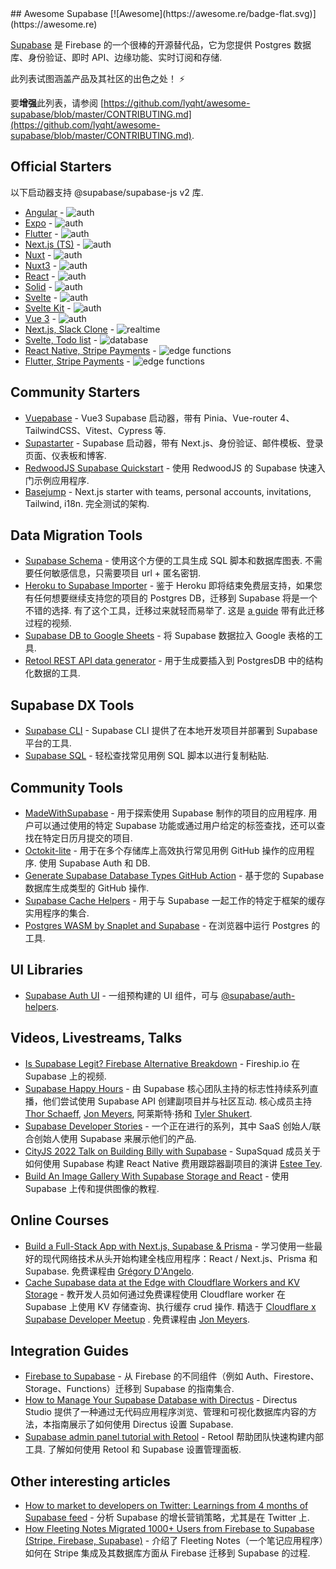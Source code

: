 <div class="github-widget" data-repo="lyqht/awesome-supabase"></div>
## Awesome Supabase  [![Awesome](https://awesome.re/badge-flat.svg)](https://awesome.re)

[Supabase](https://supabase.com/) 是 Firebase 的一个很棒的开源替代品，它为您提供 Postgres 数据库、身份验证、即时 API、边缘功能、实时订阅和存储.

此列表试图涵盖产品及其社区的出色之处！  ⚡️

要**增强**此列表，请参阅 [https://github.com/lyqht/awesome-supabase/blob/master/CONTRIBUTING.md](https://github.com/lyqht/awesome-supabase/blob/master/CONTRIBUTING.md).



## Official Starters

以下启动器支持 @supabase/supabase-js v2 库.

- [Angular](https://github.com/supabase/supabase/tree/master/examples/user-management/angular-user-management) - ![auth](https://img.shields.io/badge/-auth-informational)
- [Expo](https://github.com/supabase/supabase/tree/master/examples/user-management/expo-user-management) - ![auth](https://img.shields.io/badge/-auth-informational)
- [Flutter](https://github.com/supabase/supabase/tree/master/examples/user-management/flutter-user-management) - ![auth](https://img.shields.io/badge/-auth-informational)
- [Next.js (TS)](https://github.com/supabase/supabase/tree/master/examples/user-management/nextjs-ts-user-management) - ![auth](https://img.shields.io/badge/-auth-informational)
- [Nuxt](https://github.com/supabase/supabase/tree/master/examples/user-management/nuxtjs-user-management) - ![auth](https://img.shields.io/badge/-auth-informational)
- [Nuxt3](https://github.com/supabase/supabase/tree/master/examples/user-management/nuxt3-user-management) - ![auth](https://img.shields.io/badge/-auth-informational)
- [React](https://github.com/supabase/supabase/tree/master/examples/user-management/react-user-management) - ![auth](https://img.shields.io/badge/-auth-informational)
- [Solid](https://github.com/supabase/supabase/tree/master/examples/user-management/solid-user-management) - ![auth](https://img.shields.io/badge/-auth-informational)
- [Svelte](https://github.com/supabase/supabase/tree/master/examples/user-management/svelte-user-management) - ![auth](https://img.shields.io/badge/-auth-informational)
- [Svelte Kit](https://github.com/supabase/supabase/tree/master/examples/user-management/sveltekit-user-management) - ![auth](https://img.shields.io/badge/-auth-informational)
- [Vue 3](https://github.com/supabase/supabase/tree/master/examples/user-management/vue3-user-management) - ![auth](https://img.shields.io/badge/-auth-informational)
- [Next.js, Slack Clone](https://github.com/supabase/supabase/tree/master/examples/slack-clone/nextjs-slack-clone) - ![realtime](https://img.shields.io/badge/-realtime-orange)
- [Svelte, Todo list](https://github.com/supabase/supabase/tree/master/examples/todo-list/sveltejs-todo-list) - ![database](https://img.shields.io/badge/-database-9cf)
- [React Native, Stripe Payments](https://github.com/supabase-community/expo-stripe-payments-with-supabase-functions) - ![edge functions](https://img.shields.io/badge/-edge%20functions-darkgreen)
- [Flutter, Stripe Payments](https://github.com/supabase-community/flutter-stripe-payments-with-supabase-functions) - ![edge functions](https://img.shields.io/badge/-edge%20functions-darkgreen)

## Community Starters

- [Vuepabase](https://github.com/JMaylor/vuepabase) - Vue3 Supabase 启动器，带有 Pinia、Vue-router 4、TailwindCSS、Vitest、Cypress 等.
- [Supastarter](https://supastarter.dev) - Supabase 启动器，带有 Next.js、身份验证、邮件模板、登录页面、仪表板和博客.
- [RedwoodJS Supabase Quickstart](https://github.com/redwoodjs/redwoodjs-supabase-quickstart) - 使用 RedwoodJS 的 Supabase 快速入门示例应用程序.
- [Basejump](https://usebasejump.com)  - Next.js starter with teams, personal accounts, invitations, Tailwind, i18n. 完全测试的架构.
## Data Migration Tools

- [Supabase Schema](https://supabase-schema.vercel.app/)  - 使用这个方便的工具生成 SQL 脚本和数据库图表. 不需要任何敏感信息，只需要项目 url + 匿名密钥.
- [Heroku to Supabase Importer](https://migrate.supabase.com/)  - 鉴于 Heroku 即将结束免费层支持，如果您有任何想要继续支持您的项目的 Postgres DB，迁移到 Supabase 将是一个不错的选择. 有了这个工具，迁移过来就轻而易举了. 这是 [a guide](https://supabase.com/docs/guides/migrations/heroku) 带有此迁移过程的视频.
- [Supabase DB to Google Sheets](https://github.com/jadynekena/supabase-googlesheet) - 将 Supabase 数据拉入 Google 表格的工具.
- [Retool REST API data generator](https://retool.com/api-generator) - 用于生成要插入到 PostgresDB 中的结构化数据的工具.

## Supabase DX Tools

- [Supabase CLI](https://supabase.com/docs/reference/cli) - Supabase CLI 提供了在本地开发项目并部署到 Supabase 平台的工具.
- [Supabase SQL](https://database.dev/) - 轻松查找常见用例 SQL 脚本以进行复制粘贴.

## Community Tools

- [MadeWithSupabase](https://www.madewithsupabase.com/)  - 用于探索使用 Supabase 制作的项目的应用程序. 用户可以通过使用的特定 Supabase 功能或通过用户给定的标签查找，还可以查找在特定日历月提交的项目.
- [Octokit-lite](https://github.com/lyqht/Octokit-lite)  - 用于在多个存储库上高效执行常见用例 GitHub 操作的应用程序. 使用 Supabase Auth 和 DB.
- [Generate Supabase Database Types GitHub Action](https://github.com/lyqht/generate-supabase-db-types-github-action) - 基于您的 Supabase 数据库生成类型的 GitHub 操作. 
- [Supabase Cache Helpers](https://github.com/psteinroe/supabase-cache-helpers) - 用于与 Supabase 一起工作的特定于框架的缓存实用程序的集合.
- [Postgres WASM by Snaplet and Supabase](https://supabase.com/blog/postgres-wasm) - 在浏览器中运行 Postgres 的工具.

## UI Libraries

- [Supabase Auth UI](https://github.com/supabase-community/auth-ui) - 一组预构建的 UI 组件，可与 [@supabase/auth-helpers](https://github.com/supabase/auth-helpers).


## Videos, Livestreams, Talks

- [Is Supabase Legit? Firebase Alternative Breakdown](https://youtu.be/WiwfiVdfRIc) - Fireship.io 在 Supabase 上的视频.
- [Supabase Happy Hours](https://www.youtube.com/watch?v=IJoc6dKy03c&list=PL5S4mPUpp4Ouyw8bMupHgxC3VL9BLZzvV)  - 由 Supabase 核心团队主持的标志性持续系列直播，他们尝试使用 Supabase API 创建副项目并与社区互动. 核心成员主持 [Thor Schaeff](https://thorweb.dev/), [Jon Meyers](https://jonmeyers.io/), 阿莱斯特·扬和 [Tyler Shukert](https://dshukertjr.dev/).
- [Supabase Developer Stories](https://www.youtube.com/watch?v=QAm1x7KaLq4&list=PL5S4mPUpp4OuzQN-a_FY3OZQuYo4NmXvb) - 一个正在进行的系列，其中 SaaS 创始人/联合创始人使用 Supabase 来展示他们的产品.
- [CityJS 2022 Talk on Building Billy with Supabase](https://www.youtube.com/watch?v=UiANV3uqT04&t=6841s) - SupaSquad 成员关于如何使用 Supabase 构建 React Native 费用跟踪器副项目的演讲 [Estee Tey](https://esteetey.dev/).
- [Build An Image Gallery With Supabase Storage and React](https://www.youtube.com/watch?v=8tfdY0Sf2rA) - 使用 Supabase 上传和提供图像的教程.


## Online Courses

- [Build a Full-Stack App with Next.js, Supabase & Prisma](https://themodern.dev/courses/build-a-fullstack-app-with-nextjs-supabase-and-prisma-322389284337222224)  - 学习使用一些最好的现代网络技术从头开始构建全栈应用程序：React / Next.js、Prisma 和 Supabase. 免费课程由 [Grégory D'Angelo](https://twitter.com/gdangel0).
- [Cache Supabase data at the Edge with Cloudflare Workers and KV Storage](https://egghead.io/courses/cache-supabase-data-at-the-edge-with-cloudflare-workers-and-kv-storage-883c7959) - 教开发人员如何通过免费课程使用 Cloudflare worker 在 Supabase 上使用 KV 存储查询、执行缓存 crud 操作. 
精选于 [Cloudflare x Supabase Developer Meetup](https://t.co/sqmDQahsA4) . 免费课程由 [Jon Meyers](https://twitter.com/jonmeyers_io).
## Integration Guides

- [Firebase to Supabase](https://github.com/supabase-community/firebase-to-supabase) - 从 Firebase 的不同组件（例如 Auth、Firestore、Storage、Functions）迁移到 Supabase 的指南集合.
- [How to Manage Your Supabase Database with Directus](https://directus.io/guides/directus-plus-supabase/) - Directus Studio 提供了一种通过无代码应用程序浏览、管理和可视化数据库内容的方法，本指南展示了如何使用 Directus 设置 Supabase.
- [Supabase admin panel tutorial with Retool](https://retool.com/blog/supabase-tutorial-admin-panel/)  - Retool 帮助团队快速构建内部工具. 了解如何使用 Retool 和 Supabase 设置管理面板.

## Other interesting articles

- [How to market to developers on Twitter: Learnings from 4 months of Supabase feed](https://www.developermarkepear.com/blog/developer-marketing-on-social-media-twitter-supabase) - 分析 Supabase 的增长营销策略，尤其是在 Twitter 上.
- [How Fleeting Notes Migrated 1000+ Users from Firebase to Supabase (Stripe, Firebase, Supabase)](https://fleetingnotes.app/posts/migrating-from-firebase-to-supabase/) - 介绍了 Fleeting Notes（一个笔记应用程序）如何在 Stripe 集成及其数据库方面从 Firebase 迁移到 Supabase 的过程.
